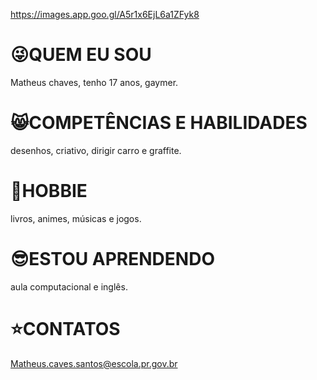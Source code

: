 https://images.app.goo.gl/A5r1x6EjL6a1ZFyk8
# 😜QUEM EU SOU
Matheus chaves, tenho 17 anos, gaymer.
# 😸COMPETÊNCIAS E HABILIDADES
desenhos, criativo, dirigir carro e graffite.
# 🤩HOBBIE
livros, animes, músicas e jogos.
# 😎ESTOU APRENDENDO
aula computacional e inglês.
# ⭐CONTATOS
Matheus.caves.santos@escola.pr.gov.br
